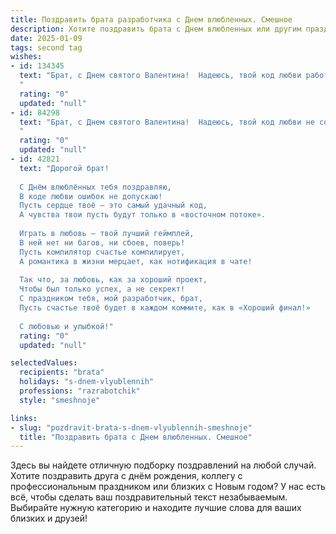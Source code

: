 ```yaml
---
title: Поздравить брата разработчика с Днем влюбленных. Смешное
description: Хотите поздравить брата с Днем влюбленных или другим праздником? Наш ИИ создаст незабываемое поздравление, а вы обязательно выделитесь среди других.  
date: 2025-01-09
tags: second tag
wishes:
- id: 134345
  text: "Брат, с Днем святого Валентина!  Надеюсь, твой код любви работает без багов и выдает только happy end.  Пусть твой сердечный алгоритм не зависает, а производительность отношений зашкаливает!  Желаю тебе такого потока любви, что  даже самый мощный сервер не справится с обработкой! 😉
  "
  rating: "0"
  updated: "null"
- id: 84298
  text: "Брат, с Днем святого Валентина!  Надеюсь, твой код любви не содержит багов, а сердце работает без перебоев (и перегрузок от романтики, конечно!).  Пусть этот день будет полон  лайков, а не дизлайков, и  пусть твой успех в любви будет таким же впечатляющим, как твой последний коммит! 😉
  "
  rating: "0"
  updated: "null"
- id: 42821
  text: "Дорогой брат!
  
  С Днём влюблённых тебя поздравляю,
  В коде любви ошибок не допускаю!
  Пусть сердце твоё — это самый удачный код,
  А чувства твои пусть будут только в «восточном потоке».
  
  Играть в любовь — твой лучший геймплей,
  В ней нет ни багов, ни сбоев, поверь!
  Пусть компилятор счастье компилирует,
  А романтика в жизни мерцает, как нотификация в чате!
  
  Так что, за любовь, как за хороший проект,
  Чтобы был только успех, а не секрект!
  С праздником тебя, мой разработчик, брат,
  Пусть счастье твоё будет в каждом коммите, как в «Хороший финал!»
  
  С любовью и улыбкой!"
  rating: "0"
  updated: "null"

selectedValues:
  recipients: "brata"
  holidays: "s-dnem-vlyublennih"
  professions: "razrabotchik"
  style: "smeshnoje"

links:
- slug: "pozdravit-brata-s-dnem-vlyublennih-smeshnoje"
  title: "Поздравить брата с Днем влюбленных. Смешное"
---
```


Здесь вы найдете отличную подборку поздравлений на любой случай.
Хотите поздравить друга с днём рождения, коллегу с профессиональным праздником или близких с Новым годом? У нас есть всё, чтобы сделать ваш поздравительный текст незабываемым. Выбирайте нужную категорию и находите лучшие слова для ваших близких и друзей!
